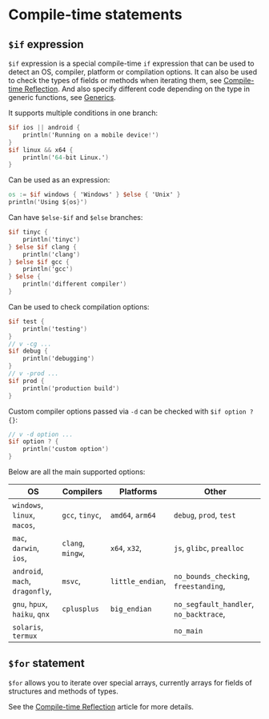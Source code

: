 # Compile-time statements

## `$if` expression

`$if` expression is a special compile-time `if` expression that can be used to detect an OS,
compiler, platform or compilation options.
It can also be used to check the types of fields or methods when iterating them, see
[Compile-time Reflection](./reflection.md).
And also specify different code depending on the type in generic functions, see
[Generics](../generics.md#compile-time-conditions).

It supports multiple conditions in one branch:

```v
$if ios || android {
	println('Running on a mobile device!')
}
$if linux && x64 {
	println('64-bit Linux.')
}
```

Can be used as an expression:

```v
os := $if windows { 'Windows' } $else { 'Unix' }
println('Using ${os}')
```

Can have `$else-$if` and `$else` branches:

```v
$if tinyc {
    println('tinyc')
} $else $if clang {
    println('clang')
} $else $if gcc {
    println('gcc')
} $else {
    println('different compiler')
}
```

Can be used to check compilation options:

```v
$if test {
    println('testing')
}
// v -cg ...
$if debug {
	println('debugging')
}
// v -prod ...
$if prod {
	println('production build')
}
```

Custom compiler options passed via `-d` can be checked with `$if option ? {}`:

```v
// v -d option ...
$if option ? {
    println('custom option')
}
```

Below are all the main supported options:

| OS                              | Compilers         | Platforms        | Other                                  |
|---------------------------------|-------------------|------------------|----------------------------------------|
| `windows`, `linux`, `macos`,    | `gcc`, `tinyc`,   | `amd64`, `arm64` | `debug`, `prod`, `test`                |
| `mac`, `darwin`, `ios`,         | `clang`, `mingw`, | `x64`, `x32`,    | `js`, `glibc`, `prealloc`              |
| `android`, `mach`, `dragonfly`, | `msvc`,           | `little_endian`, | `no_bounds_checking`, `freestanding`,  |
| `gnu`, `hpux`, `haiku`, `qnx`   | `cplusplus`       | `big_endian`     | `no_segfault_handler`, `no_backtrace`, |
| `solaris`, `termux`             |                   |                  | `no_main`                              |

## `$for` statement

`$for` allows you to iterate over special arrays, currently arrays for fields of structures and methods of types.

See the [Compile-time Reflection](./reflection.md) article for more details.
